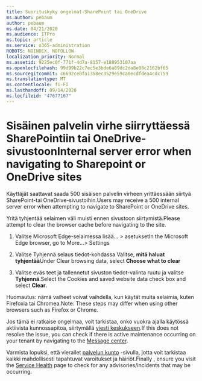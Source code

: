 ```yaml
---
title: Suorituskyky ongelmat-SharePoint tai OneDrive
ms.author: pebaum
author: pebaum
ms.date: 04/21/2020
ms.audience: ITPro
ms.topic: article
ms.service: o365-administration
ROBOTS: NOINDEX, NOFOLLOW
localization_priority: Normal
ms.assetid: 9225ec0f-771f-4d7a-8157-e188953107aa
ms.openlocfilehash: 99d99b22c7ec5e3bde6a89dc2da8e08c2162bf65
ms.sourcegitcommit: c6692ce0fa1358ec3529e59ca0ecdfdea4cdc759
ms.translationtype: MT
ms.contentlocale: fi-FI
ms.lasthandoff: 09/14/2020
ms.locfileid: "47677167"
---
```

# <a name="internal-server-error-when-navigating-to-sharepoint-or-onedrive-sites"></a><span data-ttu-id="82a23-102">Sisäinen palvelin virhe siirryttäessä SharePointiin tai OneDrive-sivustoon</span><span class="sxs-lookup"><span data-stu-id="82a23-102">Internal server error when navigating to Sharepoint or OneDrive sites</span></span>

<span data-ttu-id="82a23-103">Käyttäjät saattavat saada 500 sisäisen palvelin virheen yrittäessään siirtyä SharePoint-tai OneDrive-sivustoihin.</span><span class="sxs-lookup"><span data-stu-id="82a23-103">Users may receive a 500 internal server error when attempting to navigate to SharePoint or OneDrive sites.</span></span> 

<span data-ttu-id="82a23-104">Yritä tyhjentää selaimen väli muisti ennen sivustoon siirtymistä.</span><span class="sxs-lookup"><span data-stu-id="82a23-104">Please attempt to clear the browser cache before navigating to the site.</span></span>


1. <span data-ttu-id="82a23-105">Valitse Microsoft Edge-selaimessa lisää... > asetukset</span><span class="sxs-lookup"><span data-stu-id="82a23-105">In the Microsoft Edge browser, go to More...> Settings</span></span>

2. <span data-ttu-id="82a23-106">Valitse Tyhjennä selaus tiedot-kohdassa Valitse, **mitä haluat tyhjentää**</span><span class="sxs-lookup"><span data-stu-id="82a23-106">Under Clear browsing data, select **Choose what to clear**</span></span>

3. <span data-ttu-id="82a23-107">Valitse eväs teet ja tallennetut sivuston tiedot-valinta ruutu ja valitse **Tyhjennä**.</span><span class="sxs-lookup"><span data-stu-id="82a23-107">Select the Cookies and saved website data check box and select **Clear**.</span></span>

<span data-ttu-id="82a23-108">Huomautus: nämä vaiheet voivat vaihdella, kun käytät muita selaimia, kuten Firefoxia tai Chromea.</span><span class="sxs-lookup"><span data-stu-id="82a23-108">Note: These steps may differ when using other browsers such as Firefox or Chrome.</span></span>

<span data-ttu-id="82a23-109">Jos tämä ei ratkaise ongelmaa, voit tarkistaa, onko vuokra ajalla käytössä aktiivista kunnossapitoa, siirtymällä [viesti keskukseen](https://portal.office.com/adminportal/home#/MessageCenter).</span><span class="sxs-lookup"><span data-stu-id="82a23-109">If this does not resolve the issue, you can check if there is active maintenance occurring on your tenant by navigating to the [Message center](https://portal.office.com/adminportal/home#/MessageCenter).</span></span>

<span data-ttu-id="82a23-110">Varmista lopuksi, että vierailet [palvelun kunto](https://portal.office.com/adminportal/home#/servicehealth) -sivulla, jotta voit tarkistaa kaikki mahdollisesti tapahtuvat varoitukset ja häiriöt.</span><span class="sxs-lookup"><span data-stu-id="82a23-110">Finally , ensure you visit the [Service Health](https://portal.office.com/adminportal/home#/servicehealth) page to check for any advisories/incidents that may be occurring.</span></span>

